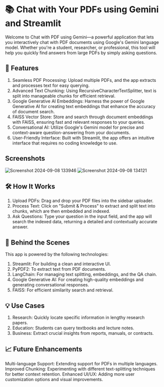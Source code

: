 # 📚 Chat with Your PDFs using Gemini and Streamlit

Welcome to Chat with PDF using Gemini—a powerful application that lets you interactively chat with PDF documents using Google's Gemini language model. Whether you're a student, researcher, or professional, this tool will help you quickly find answers from large PDFs by simply asking questions.

## 🚀 Features

1. Seamless PDF Processing: Upload multiple PDFs, and the app extracts and processes text for easy querying.
2. Advanced Text Chunking: Using RecursiveCharacterTextSplitter, text is split into manageable chunks for efficient retrieval.
3. Google Generative AI Embeddings: Harness the power of Google Generative AI for creating text embeddings that enhance the accuracy of document search.
4. FAISS Vector Store: Store and search through document embeddings with FAISS, ensuring fast and relevant responses to your queries.
5. Conversational AI: Utilize Google's Gemini model for precise and context-aware question-answering from your documents.
6. User-Friendly Interface: Built with Streamlit, the app offers an intuitive interface that requires no coding knowledge to use.

## Screenshots

![Screenshot 2024-09-08 133946](https://github.com/user-attachments/assets/82b37306-d31f-46ad-a559-f7ccef01cddc)
![Screenshot 2024-09-08 134121](https://github.com/user-attachments/assets/b7c29bd9-ed08-4f9b-ba64-9d7943205cf2)

   
## 🛠️ How It Works

1. Upload PDFs: Drag and drop your PDF files into the sidebar uploader.
2. Process Text: Click on "Submit & Process" to extract and split text into chunks, which are then embedded and indexed.
3. Ask Questions: Type your question in the input field, and the app will search the indexed data, returning a detailed and contextually accurate answer.
   
## 🧠 Behind the Scenes
This app is powered by the following technologies:

1. Streamlit: For building a clean and interactive UI.
2. PyPDF2: To extract text from PDF documents.
3. LangChain: For managing text splitting, embeddings, and the QA chain.
4. Google Generative AI: For creating high-quality embeddings and generating conversational responses.
5. FAISS: For efficient similarity search and retrieval.
   
## 💡 Use Cases

1. Research: Quickly locate specific information in lengthy research papers.
2. Education: Students can query textbooks and lecture notes.
3. Business: Extract crucial insights from reports, manuals, or contracts.

## 📈 Future Enhancements

Multi-language Support: Extending support for PDFs in multiple languages.
Improved Chunking: Experimenting with different text-splitting techniques for better context retention.
Enhanced UI/UX: Adding more user customization options and visual improvements.
